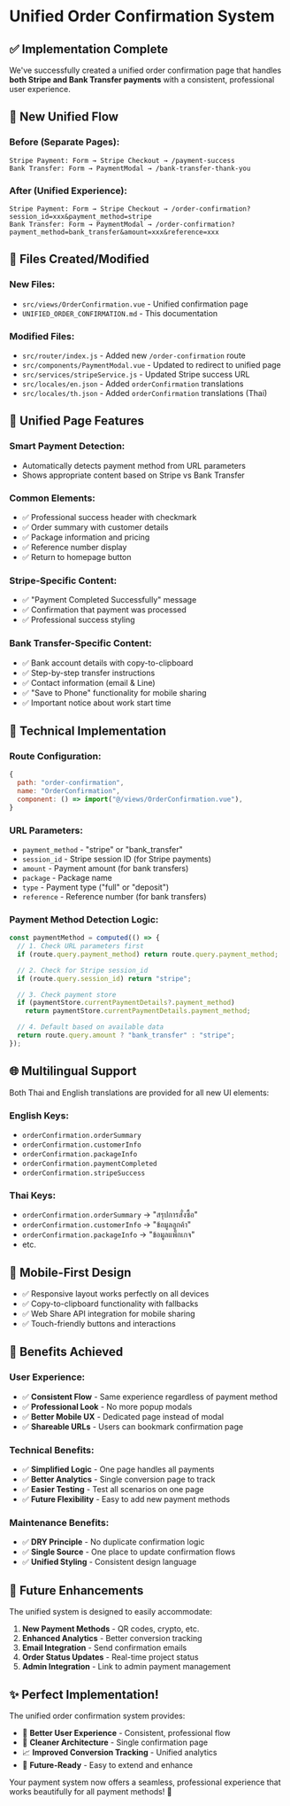 # Unified Order Confirmation System

## ✅ Implementation Complete

We've successfully created a unified order confirmation page that handles **both Stripe and Bank Transfer payments** with a consistent, professional user experience.

## 🔄 New Unified Flow

### **Before (Separate Pages):**

```
Stripe Payment: Form → Stripe Checkout → /payment-success
Bank Transfer: Form → PaymentModal → /bank-transfer-thank-you
```

### **After (Unified Experience):**

```
Stripe Payment: Form → Stripe Checkout → /order-confirmation?session_id=xxx&payment_method=stripe
Bank Transfer: Form → PaymentModal → /order-confirmation?payment_method=bank_transfer&amount=xxx&reference=xxx
```

## 📁 Files Created/Modified

### **New Files:**

- `src/views/OrderConfirmation.vue` - Unified confirmation page
- `UNIFIED_ORDER_CONFIRMATION.md` - This documentation

### **Modified Files:**

- `src/router/index.js` - Added new `/order-confirmation` route
- `src/components/PaymentModal.vue` - Updated to redirect to unified page
- `src/services/stripeService.js` - Updated Stripe success URL
- `src/locales/en.json` - Added `orderConfirmation` translations
- `src/locales/th.json` - Added `orderConfirmation` translations (Thai)

## 🎨 Unified Page Features

### **Smart Payment Detection:**

- Automatically detects payment method from URL parameters
- Shows appropriate content based on Stripe vs Bank Transfer

### **Common Elements:**

- ✅ Professional success header with checkmark
- ✅ Order summary with customer details
- ✅ Package information and pricing
- ✅ Reference number display
- ✅ Return to homepage button

### **Stripe-Specific Content:**

- ✅ "Payment Completed Successfully" message
- ✅ Confirmation that payment was processed
- ✅ Professional success styling

### **Bank Transfer-Specific Content:**

- ✅ Bank account details with copy-to-clipboard
- ✅ Step-by-step transfer instructions
- ✅ Contact information (email & Line)
- ✅ "Save to Phone" functionality for mobile sharing
- ✅ Important notice about work start time

## 🔧 Technical Implementation

### **Route Configuration:**

```javascript
{
  path: "order-confirmation",
  name: "OrderConfirmation",
  component: () => import("@/views/OrderConfirmation.vue"),
}
```

### **URL Parameters:**

- `payment_method` - "stripe" or "bank_transfer"
- `session_id` - Stripe session ID (for Stripe payments)
- `amount` - Payment amount (for bank transfers)
- `package` - Package name
- `type` - Payment type ("full" or "deposit")
- `reference` - Reference number (for bank transfers)

### **Payment Method Detection Logic:**

```javascript
const paymentMethod = computed(() => {
  // 1. Check URL parameters first
  if (route.query.payment_method) return route.query.payment_method;

  // 2. Check for Stripe session_id
  if (route.query.session_id) return "stripe";

  // 3. Check payment store
  if (paymentStore.currentPaymentDetails?.payment_method)
    return paymentStore.currentPaymentDetails.payment_method;

  // 4. Default based on available data
  return route.query.amount ? "bank_transfer" : "stripe";
});
```

## 🌐 Multilingual Support

Both Thai and English translations are provided for all new UI elements:

### **English Keys:**

- `orderConfirmation.orderSummary`
- `orderConfirmation.customerInfo`
- `orderConfirmation.packageInfo`
- `orderConfirmation.paymentCompleted`
- `orderConfirmation.stripeSuccess`

### **Thai Keys:**

- `orderConfirmation.orderSummary` → "สรุปการสั่งซื้อ"
- `orderConfirmation.customerInfo` → "ข้อมูลลูกค้า"
- `orderConfirmation.packageInfo` → "ข้อมูลแพ็กเกจ"
- etc.

## 📱 Mobile-First Design

- ✅ Responsive layout works perfectly on all devices
- ✅ Copy-to-clipboard functionality with fallbacks
- ✅ Web Share API integration for mobile sharing
- ✅ Touch-friendly buttons and interactions

## 🚀 Benefits Achieved

### **User Experience:**

- ✅ **Consistent Flow** - Same experience regardless of payment method
- ✅ **Professional Look** - No more popup modals
- ✅ **Better Mobile UX** - Dedicated page instead of modal
- ✅ **Shareable URLs** - Users can bookmark confirmation page

### **Technical Benefits:**

- ✅ **Simplified Logic** - One page handles all payments
- ✅ **Better Analytics** - Single conversion page to track
- ✅ **Easier Testing** - Test all scenarios on one page
- ✅ **Future Flexibility** - Easy to add new payment methods

### **Maintenance Benefits:**

- ✅ **DRY Principle** - No duplicate confirmation logic
- ✅ **Single Source** - One place to update confirmation flows
- ✅ **Unified Styling** - Consistent design language

## 🔮 Future Enhancements

The unified system is designed to easily accommodate:

1. **New Payment Methods** - QR codes, crypto, etc.
2. **Enhanced Analytics** - Better conversion tracking
3. **Email Integration** - Send confirmation emails
4. **Order Status Updates** - Real-time project status
5. **Admin Integration** - Link to admin payment management

## ✨ Perfect Implementation!

The unified order confirmation system provides:

- 🎯 **Better User Experience** - Consistent, professional flow
- 🔧 **Cleaner Architecture** - Single confirmation page
- 📈 **Improved Conversion Tracking** - Unified analytics
- 🚀 **Future-Ready** - Easy to extend and enhance

Your payment system now offers a seamless, professional experience that works beautifully for all payment methods! 🎉
